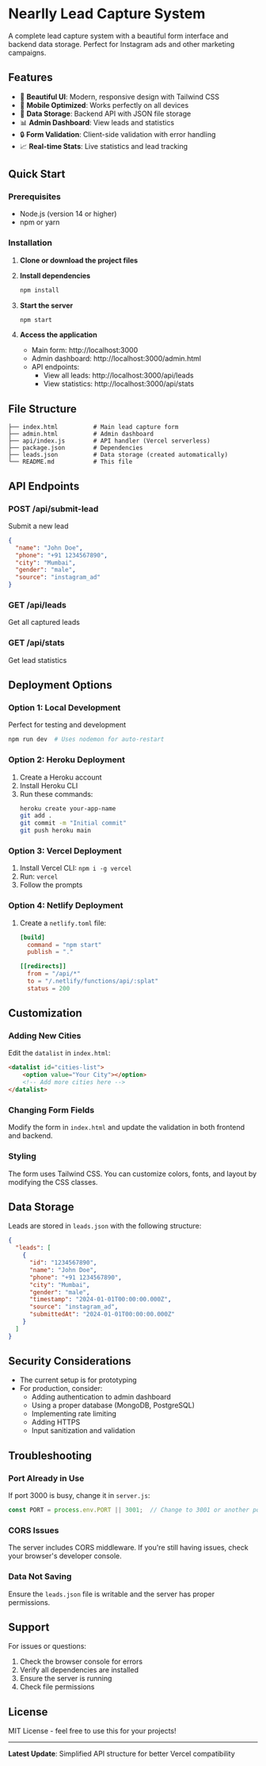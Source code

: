 # Nearlly Lead Capture System

A complete lead capture system with a beautiful form interface and backend data storage. Perfect for Instagram ads and other marketing campaigns.

## Features

- 🎨 **Beautiful UI**: Modern, responsive design with Tailwind CSS
- 📱 **Mobile Optimized**: Works perfectly on all devices
- 💾 **Data Storage**: Backend API with JSON file storage
- 📊 **Admin Dashboard**: View leads and statistics
- 🔒 **Form Validation**: Client-side validation with error handling
- 📈 **Real-time Stats**: Live statistics and lead tracking

## Quick Start

### Prerequisites
- Node.js (version 14 or higher)
- npm or yarn

### Installation

1. **Clone or download the project files**

2. **Install dependencies**
   ```bash
   npm install
   ```

3. **Start the server**
   ```bash
   npm start
   ```

4. **Access the application**
   - Main form: http://localhost:3000
   - Admin dashboard: http://localhost:3000/admin.html
   - API endpoints:
     - View all leads: http://localhost:3000/api/leads
     - View statistics: http://localhost:3000/api/stats

## File Structure

```
├── index.html          # Main lead capture form
├── admin.html          # Admin dashboard
├── api/index.js        # API handler (Vercel serverless)
├── package.json        # Dependencies
├── leads.json          # Data storage (created automatically)
└── README.md           # This file
```

## API Endpoints

### POST /api/submit-lead
Submit a new lead
```json
{
  "name": "John Doe",
  "phone": "+91 1234567890",
  "city": "Mumbai",
  "gender": "male",
  "source": "instagram_ad"
}
```

### GET /api/leads
Get all captured leads

### GET /api/stats
Get lead statistics

## Deployment Options

### Option 1: Local Development
Perfect for testing and development
```bash
npm run dev  # Uses nodemon for auto-restart
```

### Option 2: Heroku Deployment
1. Create a Heroku account
2. Install Heroku CLI
3. Run these commands:
   ```bash
   heroku create your-app-name
   git add .
   git commit -m "Initial commit"
   git push heroku main
   ```

### Option 3: Vercel Deployment
1. Install Vercel CLI: `npm i -g vercel`
2. Run: `vercel`
3. Follow the prompts

### Option 4: Netlify Deployment
1. Create a `netlify.toml` file:
   ```toml
   [build]
     command = "npm start"
     publish = "."
   
   [[redirects]]
     from = "/api/*"
     to = "/.netlify/functions/api/:splat"
     status = 200
   ```

## Customization

### Adding New Cities
Edit the `datalist` in `index.html`:
```html
<datalist id="cities-list">
    <option value="Your City"></option>
    <!-- Add more cities here -->
</datalist>
```

### Changing Form Fields
Modify the form in `index.html` and update the validation in both frontend and backend.

### Styling
The form uses Tailwind CSS. You can customize colors, fonts, and layout by modifying the CSS classes.

## Data Storage

Leads are stored in `leads.json` with the following structure:
```json
{
  "leads": [
    {
      "id": "1234567890",
      "name": "John Doe",
      "phone": "+91 1234567890",
      "city": "Mumbai",
      "gender": "male",
      "timestamp": "2024-01-01T00:00:00.000Z",
      "source": "instagram_ad",
      "submittedAt": "2024-01-01T00:00:00.000Z"
    }
  ]
}
```

## Security Considerations

- The current setup is for prototyping
- For production, consider:
  - Adding authentication to admin dashboard
  - Using a proper database (MongoDB, PostgreSQL)
  - Implementing rate limiting
  - Adding HTTPS
  - Input sanitization and validation

## Troubleshooting

### Port Already in Use
If port 3000 is busy, change it in `server.js`:
```javascript
const PORT = process.env.PORT || 3001;  // Change to 3001 or another port
```

### CORS Issues
The server includes CORS middleware. If you're still having issues, check your browser's developer console.

### Data Not Saving
Ensure the `leads.json` file is writable and the server has proper permissions.

## Support

For issues or questions:
1. Check the browser console for errors
2. Verify all dependencies are installed
3. Ensure the server is running
4. Check file permissions

## License

MIT License - feel free to use this for your projects!

---

**Latest Update**: Simplified API structure for better Vercel compatibility 